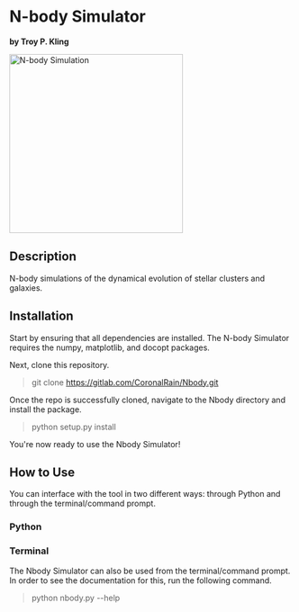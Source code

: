 # N-body Simulator

**by Troy P. Kling**

<img src="http://troykling.com/files/clusters.png" alt="N-body Simulation" width="308" height="318">

## Description

N-body simulations of the dynamical evolution of stellar clusters and galaxies.

## Installation

Start by ensuring that all dependencies are installed. The N-body Simulator requires the numpy, matplotlib, and docopt packages.

Next, clone this repository.

> git clone https://gitlab.com/CoronalRain/Nbody.git

Once the repo is successfully cloned, navigate to the Nbody directory and install the package.

> python setup.py install

You're now ready to use the Nbody Simulator!

## How to Use

You can interface with the tool in two different ways: through Python and through the terminal/command prompt.

### Python



### Terminal

The Nbody Simulator can also be used from the terminal/command prompt. In order to see the documentation for this, run the following command.

> python nbody.py --help
